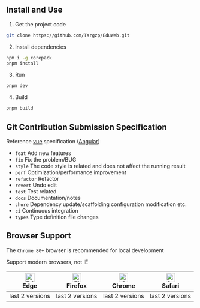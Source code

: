 ## Install and Use

1. Get the project code

```bash
git clone https://github.com/Targzp/EduWeb.git
```

2. Install dependencies

```bash
npm i -g corepack
pnpm install
```

3. Run

```bash
pnpm dev
```

4. Build

```bash
pnpm build
```

## Git Contribution Submission Specification

Reference [vue](https://github.com/vuejs/vue/blob/dev/.github/COMMIT_CONVENTION.md) specification ([Angular](https://github.com/conventional-changelog/conventional-changelog/tree/master/packages/conventional-changelog-angular))

- `feat` Add new features
- `fix` Fix the problem/BUG
- `style` The code style is related and does not affect the running result
- `perf` Optimization/performance improvement
- `refactor` Refactor
- `revert` Undo edit
- `test` Test related
- `docs` Documentation/notes
- `chore` Dependency update/scaffolding configuration modification etc.
- `ci` Continuous integration
- `types` Type definition file changes

## Browser Support

The `Chrome 80+` browser is recommended for local development

Support modern browsers, not IE

| [<img src="https://raw.githubusercontent.com/alrra/browser-logos/master/src/edge/edge_48x48.png" alt="Edge" width="24px" height="24px" />](http://godban.github.io/browsers-support-badges/)</br>Edge | [<img src="https://raw.githubusercontent.com/alrra/browser-logos/master/src/firefox/firefox_48x48.png" alt="Firefox" width="24px" height="24px" />](http://godban.github.io/browsers-support-badges/)</br>Firefox | [<img src="https://raw.githubusercontent.com/alrra/browser-logos/master/src/chrome/chrome_48x48.png" alt="Chrome" width="24px" height="24px" />](http://godban.github.io/browsers-support-badges/)</br>Chrome | [<img src="https://raw.githubusercontent.com/alrra/browser-logos/master/src/safari/safari_48x48.png" alt="Safari" width="24px" height="24px" />](http://godban.github.io/browsers-support-badges/)</br>Safari |
| :-: | :-: | :-: | :-: |
| last 2 versions | last 2 versions | last 2 versions | last 2 versions |
